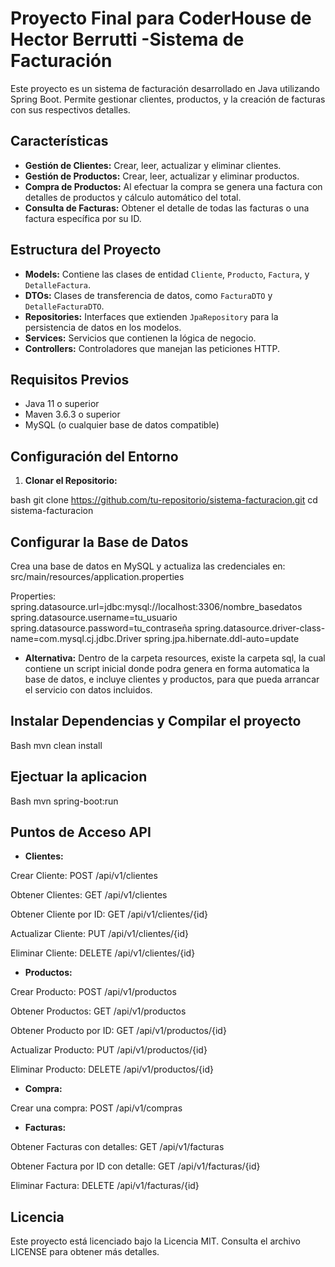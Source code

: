 # Proyecto Final para CoderHouse de Hector Berrutti -Sistema de Facturación

Este proyecto es un sistema de facturación desarrollado en Java utilizando Spring Boot. Permite gestionar clientes, productos, y la creación de facturas con sus respectivos detalles.

## **Características**

- **Gestión de Clientes:** Crear, leer, actualizar y eliminar clientes.
- **Gestión de Productos:** Crear, leer, actualizar y eliminar productos.
- **Compra de Productos:** Al efectuar la compra se genera una factura con detalles de productos y cálculo automático del total.
- **Consulta de Facturas:** Obtener el detalle de todas las facturas o una factura específica por su ID.

## **Estructura del Proyecto**

- **Models:** Contiene las clases de entidad `Cliente`, `Producto`, `Factura`, y `DetalleFactura`.
- **DTOs:** Clases de transferencia de datos, como `FacturaDTO` y `DetalleFacturaDTO`.
- **Repositories:** Interfaces que extienden `JpaRepository` para la persistencia de datos en los modelos.
- **Services:** Servicios que contienen la lógica de negocio.
- **Controllers:** Controladores que manejan las peticiones HTTP.

## **Requisitos Previos**

- Java 11 o superior
- Maven 3.6.3 o superior
- MySQL (o cualquier base de datos compatible)

## **Configuración del Entorno**

1. **Clonar el Repositorio:**

bash
git clone https://github.com/tu-repositorio/sistema-facturacion.git
cd sistema-facturacion


## **Configurar la Base de Datos**
Crea una base de datos en MySQL y actualiza las credenciales en:
src/main/resources/application.properties

Properties:
spring.datasource.url=jdbc:mysql://localhost:3306/nombre_basedatos
spring.datasource.username=tu_usuario
spring.datasource.password=tu_contraseña
spring.datasource.driver-class-name=com.mysql.cj.jdbc.Driver
spring.jpa.hibernate.ddl-auto=update

- **Alternativa:** Dentro de la carpeta resources, existe la carpeta sql, la cual contiene un script inicial donde podra genera en forma automatica la base de datos, e incluye clientes y productos, para que pueda arrancar el servicio con datos incluidos.

## **Instalar Dependencias y Compilar el proyecto**
Bash
mvn clean install

## **Ejectuar la aplicacion**
Bash
mvn spring-boot:run

## **Puntos de Acceso API**
- **Clientes:**

Crear Cliente: POST /api/v1/clientes

Obtener Clientes: GET /api/v1/clientes

Obtener Cliente por ID: GET /api/v1/clientes/{id}

Actualizar Cliente: PUT /api/v1/clientes/{id}

Eliminar Cliente: DELETE /api/v1/clientes/{id}

- **Productos:**

Crear Producto: POST /api/v1/productos

Obtener Productos: GET /api/v1/productos

Obtener Producto por ID: GET /api/v1/productos/{id}

Actualizar Producto: PUT /api/v1/productos/{id}

Eliminar Producto: DELETE /api/v1/productos/{id}

- **Compra:**

Crear una compra: POST /api/v1/compras

- **Facturas:**

Obtener Facturas con detalles: GET /api/v1/facturas

Obtener Factura por ID con detalle: GET /api/v1/facturas/{id}

Eliminar Factura: DELETE /api/v1/facturas/{id}

## **Licencia**
Este proyecto está licenciado bajo la Licencia MIT. Consulta el archivo LICENSE para obtener más detalles.

